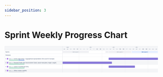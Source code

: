 ```yaml
---
sidebar_position: 3
---
```


# Sprint Weekly Progress Chart

![alt text](https://github.com/cis3296s23/MacroCalc704/blob/main/mac_board_2023-04-24_09.08pm.png)
